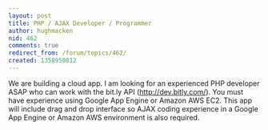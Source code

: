 ```yaml
---
layout: post
title: PHP / AJAX Developer / Programmer
author: hughmacken
nid: 462
comments: true
redirect_from: /forum/topics/462/
created: 1358950812
---
```

We are building a cloud app. I am looking for an experienced PHP developer ASAP who can work with the bit.ly API (http://dev.bitly.com/). You must have experience using Google App Engine or Amazon AWS EC2. This app will include drag and drop interface so AJAX coding experience in a Google App Engine or Amazon AWS environment is also required. 
